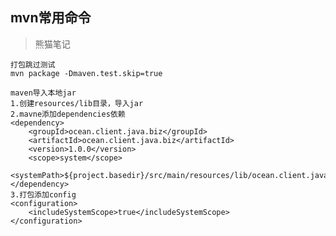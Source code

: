 ## mvn常用命令

> 熊猫笔记
    
    打包跳过测试
    mvn package -Dmaven.test.skip=true
    
    maven导入本地jar
    1.创建resources/lib目录，导入jar
    2.mavne添加dependencies依赖
	<dependency>
    	<groupId>ocean.client.java.biz</groupId>
    	<artifactId>ocean.client.java.biz</artifactId>
    	<version>1.0.0</version>
    	<scope>system</scope>
    	<systemPath>${project.basedir}/src/main/resources/lib/ocean.client.java.biz.jar</systemPath>
    </dependency>
    3.打包添加config
    <configuration>
		<includeSystemScope>true</includeSystemScope>
	</configuration>
    
